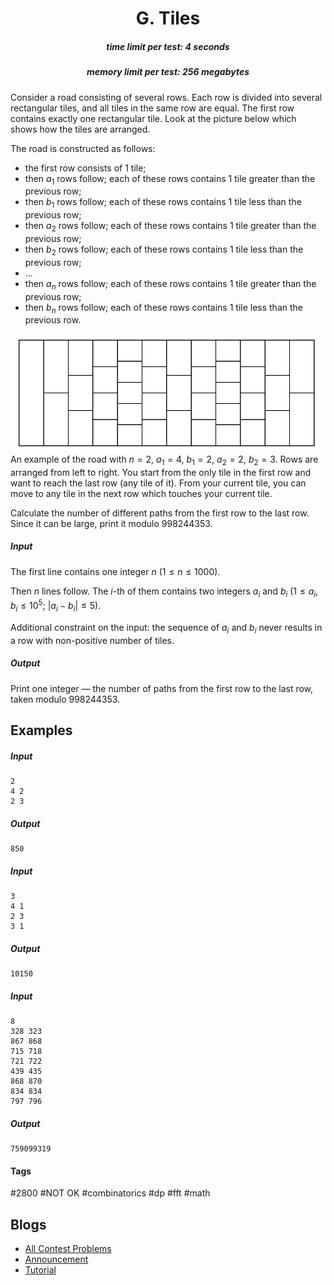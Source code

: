 <h1 style='text-align: center;'> G. Tiles</h1>

<h5 style='text-align: center;'>time limit per test: 4 seconds</h5>
<h5 style='text-align: center;'>memory limit per test: 256 megabytes</h5>

Consider a road consisting of several rows. Each row is divided into several rectangular tiles, and all tiles in the same row are equal. The first row contains exactly one rectangular tile. Look at the picture below which shows how the tiles are arranged.

The road is constructed as follows: 

* the first row consists of $1$ tile;
* then $a_1$ rows follow; each of these rows contains $1$ tile greater than the previous row;
* then $b_1$ rows follow; each of these rows contains $1$ tile less than the previous row;
* then $a_2$ rows follow; each of these rows contains $1$ tile greater than the previous row;
* then $b_2$ rows follow; each of these rows contains $1$ tile less than the previous row;
* ...
* then $a_n$ rows follow; each of these rows contains $1$ tile greater than the previous row;
* then $b_n$ rows follow; each of these rows contains $1$ tile less than the previous row.

 ![](images/4ab071c76a4fa0010b666eb2b8eff987f553cf4a.png) An example of the road with $n = 2$, $a_1 = 4$, $b_1 = 2$, $a_2 = 2$, $b_2 = 3$. Rows are arranged from left to right. You start from the only tile in the first row and want to reach the last row (any tile of it). From your current tile, you can move to any tile in the next row which touches your current tile.

Calculate the number of different paths from the first row to the last row. Since it can be large, print it modulo $998244353$.

##### Input

The first line contains one integer $n$ ($1 \le n \le 1000$).

Then $n$ lines follow. The $i$-th of them contains two integers $a_i$ and $b_i$ ($1 \le a_i, b_i \le 10^5$; $|a_i - b_i| \le 5$).

Additional constraint on the input: the sequence of $a_i$ and $b_i$ never results in a row with non-positive number of tiles.

##### Output

Print one integer — the number of paths from the first row to the last row, taken modulo $998244353$.

## Examples

##### Input


```text
2
4 2
2 3
```
##### Output


```text
850
```
##### Input


```text
3
4 1
2 3
3 1
```
##### Output


```text
10150
```
##### Input


```text
8
328 323
867 868
715 718
721 722
439 435
868 870
834 834
797 796
```
##### Output


```text
759099319
```


#### Tags 

#2800 #NOT OK #combinatorics #dp #fft #math 

## Blogs
- [All Contest Problems](../Educational_Codeforces_Round_102_(Rated_for_Div._2).md)
- [Announcement](../blogs/Announcement.md)
- [Tutorial](../blogs/Tutorial.md)

